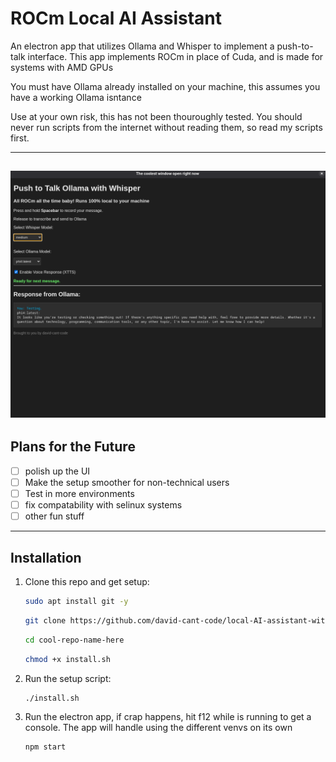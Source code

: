 # ROCm Local AI Assistant
An electron app that utilizes Ollama and Whisper to implement a push-to-talk interface. This app implements ROCm in place of Cuda, and is made for systems with AMD GPUs

You must have Ollama already installed on your machine, this assumes you have a working Ollama isntance

Use at your own risk, this has not been thouroughly tested. You should never run scripts from the internet without reading them, so read my scripts first.

---
![Screenshot of the app](assets/screenGrab1.png)
---

## Plans for the Future

- [ ] polish up the UI
- [ ] Make the setup smoother for non-technical users
- [ ] Test in more environments
- [ ] fix compatability with selinux systems
- [ ] other fun stuff

---


## Installation

1. Clone this repo and get setup:
    ```bash
    sudo apt install git -y
    ```
    ```bash
    git clone https://github.com/david-cant-code/local-AI-assistant-with-Ollama-and-Whisper
    ```
    ```bash
    cd cool-repo-name-here
    ```
    ```bash
    chmod +x install.sh
    ```

2. Run the setup script:
    ```bash
    ./install.sh
    ```
5. Run the electron app, if crap happens, hit f12 while is running to get a console. The app will handle using the different venvs on its own
   ```bash
   npm start
   ```
